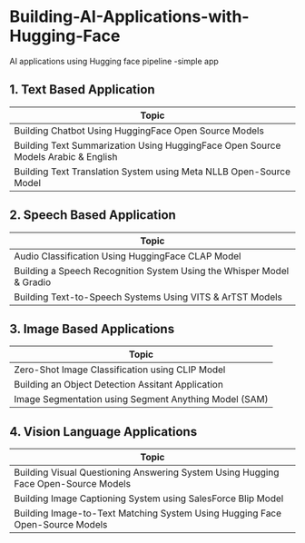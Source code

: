 # Building-AI-Applications-with-Hugging-Face
AI applications using Hugging face pipeline -simple app

## 1. Text Based Application ##
|Topic|
|--------|
|Building Chatbot Using HuggingFace Open Source Models| 
|Building Text Summarization Using HuggingFace Open Source Models Arabic & English | 
|Building Text Translation System using Meta NLLB Open-Source Model| 



## 2. Speech Based Application ## 

|Topic|
|--------|
| Audio Classification Using HuggingFace CLAP Model ||
|Building a Speech Recognition System Using the Whisper Model & Gradio  |
|Building Text-to-Speech Systems Using VITS & ArTST Models | 

## 3. Image Based Applications ## 
|Topic|
|--------|
|Zero-Shot Image Classification using CLIP Model | 
|Building an Object Detection Assitant Application |
|Image Segmentation using Segment Anything Model (SAM) | 

## 4. Vision Language Applications ##

|Topic|
|--------|
|Building Visual Questioning Answering System Using Hugging Face Open-Source Models |  
|Building Image Captioning System using SalesForce Blip Model |
|Building Image-to-Text Matching System Using Hugging Face Open-Source Models 
